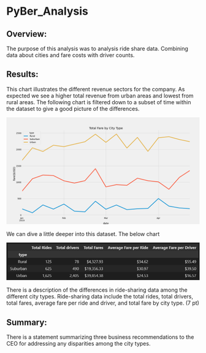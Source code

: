 # PyBer_Analysis
## Overview:
The purpose of this analysis was to analysis ride share data. Combining data about cities and fare costs with driver counts.

## Results:
This chart illustrates the different revenue sectors for the company. As expected we see a higher total revenue from urban areas and lowest from rural areas. The following chart is filtered down to a subset of time within the dataset to give a good picture of the differences.     

![FareSummaryChart](https://github.com/ethomas33/PyBer_Analysis/blob/8ac98fbba2e6ab3300b169d9ce80ce34219409cb/Analysis/PyBer_fare_summary.png)

We can dive a little deeper into this dataset. The below chart 

![GeneralSummaryChart](https://github.com/ethomas33/PyBer_Analysis/blob/c37387ceecaf7b4592ae994e61384c191d22814e/Analysis/SummaryChart.png)


There is a description of the differences in ride-sharing data among the different city types. Ride-sharing data include the total rides, total drivers, total fares, average fare per ride and driver, and total fare by city type. (7 pt)

## Summary:

There is a statement summarizing three business recommendations to the CEO for addressing any disparities among the city types. 